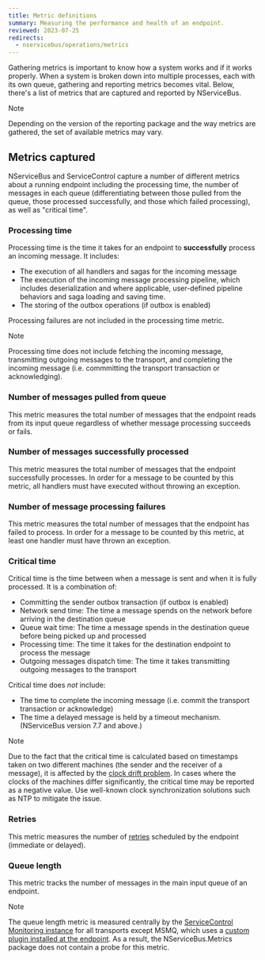 ```yaml
---
title: Metric definitions
summary: Measuring the performance and health of an endpoint.
reviewed: 2023-07-25
redirects:
  - nservicebus/operations/metrics
---
```


Gathering metrics is important to know how a system works and if it works properly. When a system is broken down into multiple processes, each with its own queue, gathering and reporting metrics becomes vital. Below, there's a list of metrics that are captured and reported by NServiceBus.

> [!NOTE]
> Depending on the version of the reporting package and the way metrics are gathered, the set of available metrics may vary.

## Metrics captured

NServiceBus and ServiceControl capture a number of different metrics about a running endpoint including the processing time, the number of messages in each queue (differentiating between those pulled from the queue, those processed successfully, and those which failed processing), as well as "critical time".

### Processing time

Processing time is the time it takes for an endpoint to **successfully** process an incoming message. It includes:

- The execution of all handlers and sagas for the incoming message
- The execution of the incoming message processing pipeline, which includes deserialization and where applicable, user-defined pipeline behaviors and saga loading and saving time.
- The storing of the outbox operations (if outbox is enabled)

Processing failures are not included in the processing time metric.

> [!NOTE]
> Processing time does not include fetching the incoming message, transmitting outgoing messages to the transport, and completing the incoming message (i.e. commmitting the transport transaction or acknowledging).

### Number of messages pulled from queue

This metric measures the total number of messages that the endpoint reads from its input queue regardless of whether message processing succeeds or fails.

### Number of messages successfully processed

This metric measures the total number of messages that the endpoint successfully processes. In order for a message to be counted by this metric, all handlers must have executed without throwing an exception.

### Number of message processing failures

This metric measures the total number of messages that the endpoint has failed to process. In order for a message to be counted by this metric, at least one handler must have thrown an exception.

### Critical time

Critical time is the time between when a message is sent and when it is fully processed. It is a combination of:

- Committing the sender outbox transaction (if outbox is enabled)
- Network send time: The time a message spends on the network before arriving in the destination queue
- Queue wait time: The time a message spends in the destination queue before being picked up and processed
- Processing time: The time it takes for the destination endpoint to process the message
- Outgoing messages dispatch time: The time it takes transmitting outgoing messages to the transport

Critical time does _not_ include:

- The time to complete the incoming message (i.e. commit the transport transaction or acknowledge)
- The time a delayed message is held by a timeout mechanism. (NServiceBus version 7.7 and above.)

> [!NOTE]
> Due to the fact that the critical time is calculated based on timestamps taken on two different machines (the sender and the receiver of a message), it is affected by the [clock drift problem](https://en.wikipedia.org/wiki/Clock_drift). In cases where the clocks of the machines differ significantly, the critical time may be reported as a negative value. Use well-known clock synchronization solutions such as NTP to mitigate the issue.

### Retries

This metric measures the number of [retries](/nservicebus/recoverability) scheduled by the endpoint (immediate or delayed).

### Queue length

This metric tracks the number of messages in the main input queue of an endpoint.

> [!NOTE]
> The queue length metric is measured centrally by the [ServiceControl Monitoring instance](/servicecontrol/monitoring-instances) for all transports except MSMQ, which uses a [custom plugin installed at the endpoint](/monitoring/metrics/msmq-queue-length.md). As a result, the NServiceBus.Metrics package does not contain a probe for this metric.
